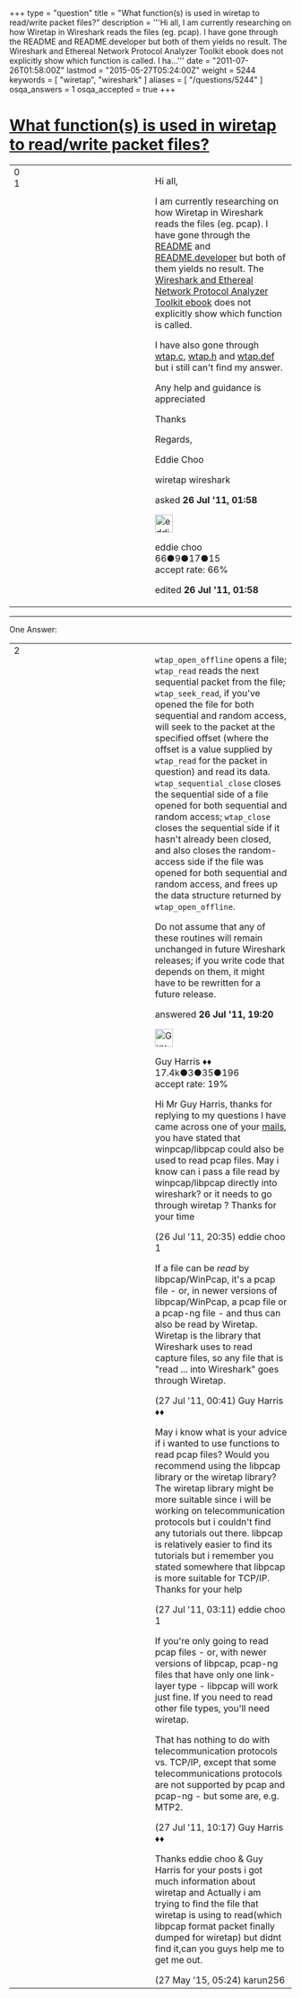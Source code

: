 +++
type = "question"
title = "What function(s) is used in wiretap to read/write packet files?"
description = '''Hi all, I am currently researching on how Wiretap in Wireshark reads the files (eg. pcap). I have gone through the README and README.developer but both of them yields no result. The Wireshark and Ethereal Network Protocol Analyzer Toolkit ebook does not explicitly show which function is called. I ha...'''
date = "2011-07-26T01:58:00Z"
lastmod = "2015-05-27T05:24:00Z"
weight = 5244
keywords = [ "wiretap", "wireshark" ]
aliases = [ "/questions/5244" ]
osqa_answers = 1
osqa_accepted = true
+++

<div class="headNormal">

# [What function(s) is used in wiretap to read/write packet files?](/questions/5244/what-functions-is-used-in-wiretap-to-readwrite-packet-files)

</div>

<div id="main-body">

<div id="askform">

<table id="question-table" style="width:100%;"><colgroup><col style="width: 50%" /><col style="width: 50%" /></colgroup><tbody><tr class="odd"><td style="width: 30px; vertical-align: top"><div class="vote-buttons"><span id="post-5244-upvote" class="ajax-command post-vote up" rel="nofollow" title="I like this post (click again to cancel)"> </span><div id="post-5244-score" class="post-score" title="current number of votes">0</div><span id="post-5244-downvote" class="ajax-command post-vote down" rel="nofollow" title="I dont like this post (click again to cancel)"> </span> <span id="favorite-mark" class="ajax-command favorite-mark" rel="nofollow" title="mark/unmark this question as favorite (click again to cancel)"> </span><div id="favorite-count" class="favorite-count">1</div></div></td><td><div id="item-right"><div class="question-body"><p>Hi all,</p><p>I am currently researching on how Wiretap in Wireshark reads the files (eg. pcap). I have gone through the <a href="http://anonsvn.wireshark.org/wireshark/trunk/wiretap/README">README</a> and <a href="http://anonsvn.wireshark.org/wireshark/trunk/wiretap/README.developer">README.developer</a> but both of them yields no result. The <a href="http://comes.umy.ac.id/file.php/1/Pengumuman_FT/E-Book_TI/Wireshark_and_Ethereal.pdf">Wireshark and Ethereal Network Protocol Analyzer Toolkit ebook</a> does not explicitly show which function is called.</p><p>I have also gone through <a href="http://anonsvn.wireshark.org/wireshark/trunk/wiretap/wtap.c">wtap.c</a>, <a href="http://anonsvn.wireshark.org/wireshark/trunk/wiretap/wtap.h">wtap.h</a> and <a href="http://anonsvn.wireshark.org/wireshark/trunk/wiretap/wtap.def">wtap.def</a> but i still can't find my answer.</p><p>Any help and guidance is appreciated</p><p>Thanks</p><p>Regards,</p><p>Eddie Choo</p></div><div id="question-tags" class="tags-container tags"><span class="post-tag tag-link-wiretap" rel="tag" title="see questions tagged &#39;wiretap&#39;">wiretap</span> <span class="post-tag tag-link-wireshark" rel="tag" title="see questions tagged &#39;wireshark&#39;">wireshark</span></div><div id="question-controls" class="post-controls"></div><div class="post-update-info-container"><div class="post-update-info post-update-info-user"><p>asked <strong>26 Jul '11, 01:58</strong></p><img src="https://secure.gravatar.com/avatar/c1dac05d0e75992546b5da006c6b718e?s=32&amp;d=identicon&amp;r=g" class="gravatar" width="32" height="32" alt="eddie%20choo&#39;s gravatar image" /><p><span>eddie choo</span><br />
<span class="score" title="66 reputation points">66</span><span title="9 badges"><span class="badge1">●</span><span class="badgecount">9</span></span><span title="17 badges"><span class="silver">●</span><span class="badgecount">17</span></span><span title="15 badges"><span class="bronze">●</span><span class="badgecount">15</span></span><br />
<span class="accept_rate" title="Rate of the user&#39;s accepted answers">accept rate:</span> <span title="eddie choo has 2 accepted answers">66%</span></p></div><div class="post-update-info post-update-info-edited"><p><span> edited <strong>26 Jul '11, 01:58</strong> </span></p></div></div><div id="comments-container-5244" class="comments-container"></div><div id="comment-tools-5244" class="comment-tools"></div><div class="clear"></div><div id="comment-5244-form-container" class="comment-form-container"></div><div class="clear"></div></div></td></tr></tbody></table>

------------------------------------------------------------------------

<div class="tabBar">

<span id="sort-top"></span>

<div class="headQuestions">

One Answer:

</div>

</div>

<span id="5289"></span>

<div id="answer-container-5289" class="answer accepted-answer">

<table style="width:100%;"><colgroup><col style="width: 50%" /><col style="width: 50%" /></colgroup><tbody><tr class="odd"><td style="width: 30px; vertical-align: top"><div class="vote-buttons"><span id="post-5289-upvote" class="ajax-command post-vote up" rel="nofollow" title="I like this post (click again to cancel)"> </span><div id="post-5289-score" class="post-score" title="current number of votes">2</div><span id="post-5289-downvote" class="ajax-command post-vote down" rel="nofollow" title="I dont like this post (click again to cancel)"> </span> <span class="accept-answer on" rel="nofollow" title="eddie choo has selected this answer as the correct answer"> </span></div></td><td><div class="item-right"><div class="answer-body"><p><code>wtap_open_offline</code> opens a file; <code>wtap_read</code> reads the next sequential packet from the file; <code>wtap_seek_read</code>, if you've opened the file for both sequential and random access, will seek to the packet at the specified offset (where the offset is a value supplied by <code>wtap_read</code> for the packet in question) and read its data. <code>wtap_sequential_close</code> closes the sequential side of a file opened for both sequential and random access; <code>wtap_close</code> closes the sequential side if it hasn't already been closed, and also closes the random-access side if the file was opened for both sequential and random access, and frees up the data structure returned by <code>wtap_open_offline</code>.</p><p>Do not assume that any of these routines will remain unchanged in future Wireshark releases; if you write code that depends on them, it might have to be rewritten for a future release.</p></div><div class="answer-controls post-controls"></div><div class="post-update-info-container"><div class="post-update-info post-update-info-user"><p>answered <strong>26 Jul '11, 19:20</strong></p><img src="https://secure.gravatar.com/avatar/f93de7000747ab5efb5acd3034b2ebd7?s=32&amp;d=identicon&amp;r=g" class="gravatar" width="32" height="32" alt="Guy%20Harris&#39;s gravatar image" /><p><span>Guy Harris ♦♦</span><br />
<span class="score" title="17443 reputation points"><span>17.4k</span></span><span title="3 badges"><span class="badge1">●</span><span class="badgecount">3</span></span><span title="35 badges"><span class="silver">●</span><span class="badgecount">35</span></span><span title="196 badges"><span class="bronze">●</span><span class="badgecount">196</span></span><br />
<span class="accept_rate" title="Rate of the user&#39;s accepted answers">accept rate:</span> <span title="Guy Harris has 216 accepted answers">19%</span></p></div></div><div id="comments-container-5289" class="comments-container"><span id="5293"></span><div id="comment-5293" class="comment"><div id="post-5293-score" class="comment-score"></div><div class="comment-text"><p>Hi Mr Guy Harris, thanks for replying to my questions I have came across one of your <a href="http://seclists.org/wireshark/2010/Apr/515">mails</a>, you have stated that winpcap/libpcap could also be used to read pcap files. May i know can i pass a file read by winpcap/libpcap directly into wireshark? or it needs to go through wiretap ? Thanks for your time</p></div><div id="comment-5293-info" class="comment-info"><span class="comment-age">(26 Jul '11, 20:35)</span> <span class="comment-user userinfo">eddie choo</span></div></div><span id="5297"></span><div id="comment-5297" class="comment"><div id="post-5297-score" class="comment-score">1</div><div class="comment-text"><p>If a file can be <em>read</em> by libpcap/WinPcap, it's a pcap file - or, in newer versions of libpcap/WinPcap, a pcap file or a pcap-ng file - and thus can also be read by Wiretap. Wiretap is the library that Wireshark uses to read capture files, so any file that is "read ... into Wireshark" goes through Wiretap.</p></div><div id="comment-5297-info" class="comment-info"><span class="comment-age">(27 Jul '11, 00:41)</span> <span class="comment-user userinfo">Guy Harris ♦♦</span></div></div><span id="5305"></span><div id="comment-5305" class="comment"><div id="post-5305-score" class="comment-score"></div><div class="comment-text"><p>May i know what is your advice if i wanted to use functions to read pcap files? Would you recommend using the libpcap library or the wiretap library? The wiretap library might be more suitable since i will be working on telecommunication protocols but i couldn't find any tutorials out there. libpcap is relatively easier to find its tutorials but i remember you stated somewhere that libpcap is more suitable for TCP/IP. Thanks for your help</p></div><div id="comment-5305-info" class="comment-info"><span class="comment-age">(27 Jul '11, 03:11)</span> <span class="comment-user userinfo">eddie choo</span></div></div><span id="5322"></span><div id="comment-5322" class="comment"><div id="post-5322-score" class="comment-score">1</div><div class="comment-text"><p>If you're only going to read pcap files - or, with newer versions of libpcap, pcap-ng files that have only one link-layer type - libpcap will work just fine. If you need to read other file types, you'll need wiretap.</p><p>That has nothing to do with telecommunication protocols vs. TCP/IP, except that some telecommunications protocols are not supported by pcap and pcap-ng - but some are, e.g. MTP2.</p></div><div id="comment-5322-info" class="comment-info"><span class="comment-age">(27 Jul '11, 10:17)</span> <span class="comment-user userinfo">Guy Harris ♦♦</span></div></div><span id="42696"></span><div id="comment-42696" class="comment"><div id="post-42696-score" class="comment-score"></div><div class="comment-text"><p>Thanks eddie choo &amp; Guy Harris for your posts i got much information about wiretap and Actually i am trying to find the file that wiretap is using to read(which libpcap format packet finally dumped for wiretap) but didnt find it,can you guys help me to get me out.</p></div><div id="comment-42696-info" class="comment-info"><span class="comment-age">(27 May '15, 05:24)</span> <span class="comment-user userinfo">karun256</span></div></div></div><div id="comment-tools-5289" class="comment-tools"></div><div class="clear"></div><div id="comment-5289-form-container" class="comment-form-container"></div><div class="clear"></div></div></td></tr></tbody></table>

</div>

<div class="paginator-container-left">

</div>

</div>

</div>

